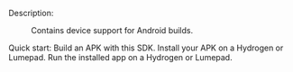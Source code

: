 <title>Android LeiaDevice Add-on</title>

Description:
    <dd>Contains device support for Android builds.</dd>

Quick start:
    Build an APK with this SDK.
    Install your APK on a Hydrogen or Lumepad.
    Run the installed app on a Hydrogen or Lumepad.

